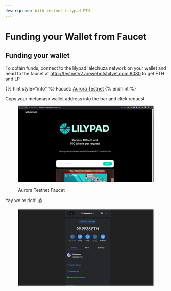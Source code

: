 ```yaml
---
description: With testnet Lilypad ETH
---
```


# Funding your Wallet from Faucet

## Funding your wallet

To obtain funds, connect to the lilypad lalechuza network on your wallet and head to the faucet at http://testnetv2.arewehotshityet.com:8080 to get ETH and LP

{% hint style="info" %}
Faucet: [Aurora Testnet](http://testnetv2.arewehotshityet.com:8080)
{% endhint %}

Copy your metamask wallet address into the bar and click request.

<figure><img src="../../.gitbook/assets/wallet_lp.png" alt=""><figcaption><p>Aurora Testnet Faucet</p></figcaption></figure>

Yay we're rich! :moneybag:

<figure><img src="../../.gitbook/assets/wallet_final.png" alt=""><figcaption></figcaption></figure>
